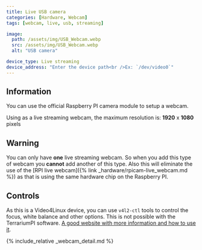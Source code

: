 ```yaml
---
title: Live USB camera
categories: [Hardware, Webcam]
tags: [webcam, live, usb, streaming]

image:
  path: /assets/img/USB_Webcam.webp
  src: /assets/img/USB_Webcam.webp
  alt: "USB camera"

device_type: Live streaming
device_address: "Enter the device path<br />Ex: `/dev/video0`"
---
```


## Information

You can use the official Raspberry PI camera module to setup a webcam.

Using as a live streaming webcam, the maximum resolution is: **1920** x **1080** pixels

## Warning

You can only have **one** live streaming webcam. So when you add this type of webcam you **cannot** add another of this type. Also this will eliminate the use of the [RPI live webcam]({% link _hardware/rpicam-live_webcam.md %}) as that is using the same hardware chip on the Raspberry PI.

## Controls

As this is a Video4Linux device, you can use `v4l2-ctl` tools to control the focus, white balance and other options. This is not possible with the TerrariumPI software. [A good website with more information and how to use it](https://www.kurokesu.com/main/2016/01/16/manual-usb-camera-settings-in-linux/).

{% include_relative _webcam_detail.md %}
